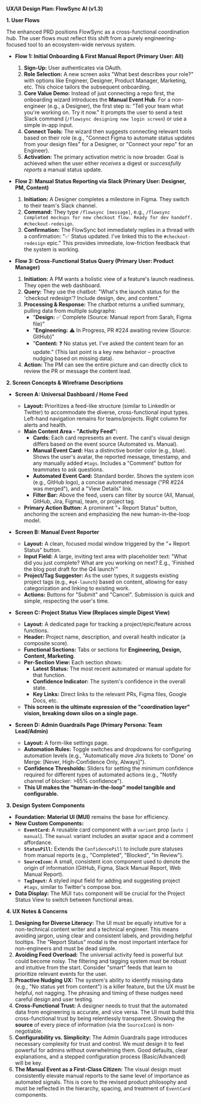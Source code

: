 **UX/UI Design Plan: FlowSync AI (v1.3)**

**1. User Flows**

The enhanced PRD positions FlowSync as a cross-functional coordination hub. The user flows must reflect this shift from a purely engineering-focused tool to an ecosystem-wide nervous system.

*   **Flow 1: Initial Onboarding & First Manual Report (Primary User: All)**
    1.  **Sign-Up:** User authenticates via OAuth.
    2.  **Role Selection:** A new screen asks "What best describes your role?" with options like Engineer, Designer, Product Manager, Marketing, etc. This choice tailors the subsequent onboarding.
    3.  **Core Value Demo:** Instead of just connecting a repo first, the onboarding wizard introduces the **Manual Event Hub**. For a non-engineer (e.g., a Designer), the first step is: "Tell your team what you're working on. Try it now." It prompts the user to send a test Slack command (`/flowsync designing new login screen`) or use a simple in-app input.
    4.  **Connect Tools:** The wizard then suggests connecting relevant tools based on their role (e.g., "Connect Figma to automate status updates from your design files" for a Designer, or "Connect your repo" for an Engineer).
    5.  **Activation:** The primary activation metric is now broader. Goal is achieved when the user either *receives* a digest or *successfully reports* a manual status update.

*   **Flow 2: Manual Status Reporting via Slack (Primary User: Designer, PM, Content)**
    1.  **Initiation:** A Designer completes a milestone in Figma. They switch to their team's Slack channel.
    2.  **Command:** They type `/flowsync [message]`, e.g., `/flowsync Completed mockups for new checkout flow. Ready for dev handoff. #checkout-redesign`.
    3.  **Confirmation:** The FlowSync bot immediately replies in a thread with a confirmation: "✅ Status updated. I've linked this to the `#checkout-redesign` epic." This provides immediate, low-friction feedback that the system is working.

*   **Flow 3: Cross-Functional Status Query (Primary User: Product Manager)**
    1.  **Initiation:** A PM wants a holistic view of a feature's launch readiness. They open the web dashboard.
    2.  **Query:** They use the chatbot: "What's the launch status for the 'checkout redesign'? Include design, dev, and content."
    3.  **Processing & Response:** The chatbot returns a unified summary, pulling data from multiple subgraphs:
        *   "**Design:** ✅ Complete (Source: Manual report from Sarah, Figma file)"
        *   "**Engineering:** ⚠️ In Progress, PR #224 awaiting review (Source: GitHub)"
        *   "**Content:** ❓ No status yet. I've asked the content team for an update." (This last point is a key new behavior – proactive nudging based on missing data).
    4.  **Action:** The PM can see the entire picture and can directly click to review the PR or message the content lead.

**2. Screen Concepts & Wireframe Descriptions**

*   **Screen A: Universal Dashboard / Home Feed**
    *   **Layout:** Prioritizes a feed-like structure (similar to LinkedIn or Twitter) to accommodate the diverse, cross-functional input types. Left-hand navigation remains for teams/projects. Right column for alerts and health.
    *   **Main Content Area - "Activity Feed":**
        *   **Cards:** Each card represents an event. The card's visual design differs based on the event source (Automated vs. Manual).
        *   **Manual Event Card:** Has a distinctive border color (e.g., blue). Shows the user's avatar, the reported message, timestamp, and any manually added `#tags`. Includes a "Comment" button for teammates to ask questions.
        *   **Automated Event Card:** Standard border. Shows the system icon (e.g., GitHub logo), a concise automated message ("PR #224 was merged"), and a "View Details" link.
        *   **Filter Bar:** Above the feed, users can filter by source (All, Manual, GitHub, Jira, Figma), team, or project tag.
    *   **Primary Action Button:** A prominent "+ Report Status" button, anchoring the screen and emphasizing the new human-in-the-loop model.

*   **Screen B: Manual Event Reporter**
    *   **Layout:** A clean, focused modal window triggered by the "+ Report Status" button.
    *   **Input Field:** A large, inviting text area with placeholder text: "What did you just complete? What are you working on next? E.g., 'Finished the blog post draft for the Q4 launch'"
    *   **Project/Tag Suggester:** As the user types, it suggests existing project tags (e.g., `#q4-launch`) based on content, allowing for easy categorization and linking to existing work.
    *   **Actions:** Buttons for "Submit" and "Cancel". Submission is quick and simple, respecting the user's time.

*   **Screen C: Project Status View (Replaces simple Digest View)**
    *   **Layout:** A dedicated page for tracking a project/epic/feature across functions.
    *   **Header:** Project name, description, and overall health indicator (a composite score).
    *   **Functional Sections:** Tabs or sections for **Engineering, Design, Content, Marketing**.
    *   **Per-Section View:** Each section shows:
        *   **Latest Status:** The most recent automated or manual update for that function.
        *   **Confidence Indicator:** The system's confidence in the overall state.
        *   **Key Links:** Direct links to the relevant PRs, Figma files, Google Docs, etc.
    *   **This screen is the ultimate expression of the "coordination layer" vision, breaking down silos on a single page.**

*   **Screen D: Admin Guardrails Page (Primary Persona: Team Lead/Admin)**
    *   **Layout:** A form-like settings page.
    *   **Automation Rules:** Toggle switches and dropdowns for configuring automation levels (e.g., "Automatically move Jira tickets to 'Done' on Merge: [Never, High-Confidence Only, Always]").
    *   **Confidence Thresholds:** Sliders for setting the minimum confidence required for different types of automated actions (e.g., "Notify channel of blocker: >65% confidence").
    *   **This UI makes the "human-in-the-loop" model tangible and configurable.**

**3. Design System Components**

*   **Foundation:** **Material UI (MUI)** remains the base for efficiency.
*   **New Custom Components:**
    *   **`EventCard`:** A reusable card component with a `variant` prop (`auto | manual`). The `manual` variant includes an avatar space and a comment affordance.
    *   **`StatusPill`:** Extends the `ConfidencePill` to include pure statuses from manual reports (e.g., "Completed", "Blocked", "In Review").
    *   **`SourceIcon`:** A small, consistent icon component used to denote the origin of information (GitHub, Figma, Slack Manual Report, Web Manual Report).
    *   **`TagInput`:** A styled input field for adding and suggesting project `#tags`, similar to Twitter's compose box.
*   **Data Display:** The MUI `Tabs` component will be crucial for the Project Status View to switch between functional areas.

**4. UX Notes & Concerns**

1.  **Designing for Diverse Literacy:** The UI must be equally intuitive for a non-technical content writer and a technical engineer. This means avoiding jargon, using clear and consistent labels, and providing helpful tooltips. The "Report Status" modal is the most important interface for non-engineers and must be dead simple.
2.  **Avoiding Feed Overload:** The universal activity feed is powerful but could become noisy. The filtering and tagging system must be robust and intuitive from the start. Consider "smart" feeds that learn to prioritize relevant events for the user.
3.  **Proactive Nudging UX:** The system's ability to identify missing data (e.g., "No status yet from content") is a killer feature, but the UX must be helpful, not nagging. The phrasing and timing of these nudges need careful design and user testing.
4.  **Cross-Functional Trust:** A designer needs to trust that the automated data from engineering is accurate, and vice versa. The UI must build this cross-functional trust by being relentlessly transparent. Showing the **source** of every piece of information (via the `SourceIcon`) is non-negotiable.
5.  **Configurability vs. Simplicity:** The Admin Guardrails page introduces necessary complexity for trust and control. We must design it to feel powerful for admins without overwhelming them. Good defaults, clear explanations, and a stepped configuration process (Basic/Advanced) will be key.
6.  **The Manual Event as a First-Class Citizen:** The visual design must consistently elevate manual reports to the same level of importance as automated signals. This is core to the revised product philosophy and must be reflected in the hierarchy, spacing, and treatment of `EventCard` components.